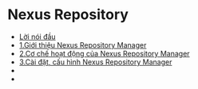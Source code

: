 # Nexus Repository

- [Lời nói đầu](docs/Loi-noi-dau.md)
- [1.Giới thiệu Nexus Repository Manager](docs/1.Gioi-thieu-nexus-repo-manager.md)
- [2.Cơ chế hoạt động của Nexus Repository Manager](docs/2.Co-che-hoat-dong-nexus-repo-manager.md)
- [3.Cài đặt, cấu hình Nexus Repository Manager](docs/3.Caidat-cauhinh-Nexus-repo-manager.md)
- []()
- []()




